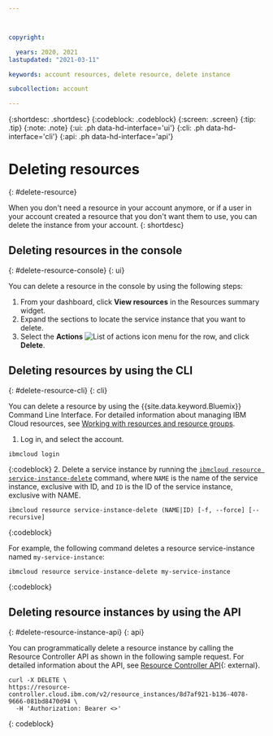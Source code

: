 ```yaml
---



copyright:

  years: 2020, 2021
lastupdated: "2021-03-11"

keywords: account resources, delete resource, delete instance

subcollection: account

---
```


{:shortdesc: .shortdesc}
{:codeblock: .codeblock}
{:screen: .screen}
{:tip: .tip}
{:note: .note}
{:ui: .ph data-hd-interface='ui'}
{:cli: .ph data-hd-interface='cli'}
{:api: .ph data-hd-interface='api'}

# Deleting resources 
{: #delete-resource}

When you don't need a resource in your account anymore, or if a user in your account created a resource that you don't want them to use, you can delete the instance from your account.
{: shortdesc}

## Deleting resources in the console
{: #delete-resource-console}
{: ui}

You can delete a resource in the console by using the following steps:

1. From your dashboard, click **View resources** in the Resources summary widget.
2. Expand the sections to locate the service instance that you want to delete.
3. Select the **Actions** ![List of actions icon](../icons/action-menu-icon.svg) menu for the row, and click **Delete**.

## Deleting resources by using the CLI
{: #delete-resource-cli}
{: cli}

You can delete a resource by using the {{site.data.keyword.Bluemix}} Command Line Interface. For detailed information about managing IBM Cloud resources, see [Working with resources and resource groups](/docs/cli?topic=cli-ibmcloud_commands_resource).

1. Log in, and select the account.

  ```
  ibmcloud login
  ```
  {:codeblock}
2. Delete a service instance by running the [`ibmcloud resource service-instance-delete`](/docs/cli?topic=cli-ibmcloud_commands_resource#ibmcloud_resource_service_instance_delete) command, where `NAME` is the name of the service instance, exclusive with ID, and `ID` is the ID of the service instance, exclusive with NAME.

  ```
  ibmcloud resource service-instance-delete (NAME|ID) [-f, --force] [--recursive]
  ```
  {:codeblock}

  For example, the following command deletes a resource service-instance named `my-service-instance`:

  ```
  ibmcloud resource service-instance-delete my-service-instance
  ```
  {:codeblock}

## Deleting resource instances by using the API
{: #delete-resource-instance-api}
{: api}

You can programmatically delete a resource instance by calling the Resource Controller API as shown in the following sample request. For detailed information about the API, see [Resource Controller API](https://cloud.ibm.com/apidocs/resource-controller/resource-controller#delete-resource-instance){: external}.
```
curl -X DELETE \
https://resource-controller.cloud.ibm.com/v2/resource_instances/8d7af921-b136-4078-9666-081bd8470d94 \
  -H 'Authorization: Bearer <>'
```
{: codeblock}

